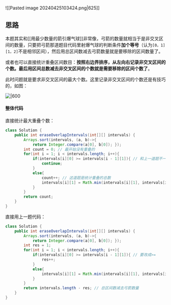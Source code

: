 ![[Pasted image 20240425103424.png|625]]

## 思路

本题其实和[[用最少数量的箭引爆气球]]非常像，弓箭的数量就相当于是非交叉区间的数量，只要把弓箭那道题目代码里射爆气球的判断条件**加个等号**（认为`[0，1][1，2]`不是相邻区间），然后用总区间数减去弓箭数量就是要移除的区间数量了。

或者也可以直接统计重叠区间数目：**按照右边界排序，从左向右记录非交叉区间的个数。最后用区间总数减去非交叉区间的个数就是需要移除的区间个数了**。

此时问题就是要求非交叉区间的最大个数。这里记录非交叉区间的个数还是有技巧的，如图：

![|600](https://code-thinking-1253855093.file.myqcloud.com/pics/20230201164134.png)

#### 整体代码

直接统计最大重叠个数：

```java
class Solution {
    public int eraseOverlapIntervals(int[][] intervals) {
        Arrays.sort(intervals, (a, b)->{
            return Integer.compare(a[0], b[0]); }); 
        int count = 0; // 最开始没有重叠的
        for(int i = 1; i < intervals.length; i++){
            if(intervals[i][0] >= intervals[i - 1][1]){ // 和上一道题不一样，这里等于不算重叠
                continue;
            }
            else{ 
                count++; // 这道题是统计重叠的总数
                intervals[i][1] = Math.min(intervals[i][1], intervals[i - 1][1]);
            }
        }
        return count;
    }
}
```

直接用上一题代码：

```java
class Solution {
    public int eraseOverlapIntervals(int[][] intervals) {
        Arrays.sort(intervals, (a, b)->{
            return Integer.compare(a[0], b[0]); }); 
        int res = 1;   
        for(int i = 1; i < intervals.length; i++){
            if(intervals[i][0] >= intervals[i - 1][1]){ // 要改成>=
                res++;
            }
            else{
                intervals[i][1] = Math.min(intervals[i][1], intervals[i - 1][1]); 
            }
        }
        return intervals.length - res; // 总区间数减去弓箭数量
    }
}
```
